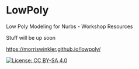 LowPoly
==========

Low Poly Modeling for Nurbs - Workshop Resources

Stuff will be up soon

https://morriswinkler.github.io/lowpoly/


[![License: CC BY-SA 4.0](https://licensebuttons.net/l/by-sa/4.0/80x15.png)](http://creativecommons.org/licenses/by-sa/4.0/)
